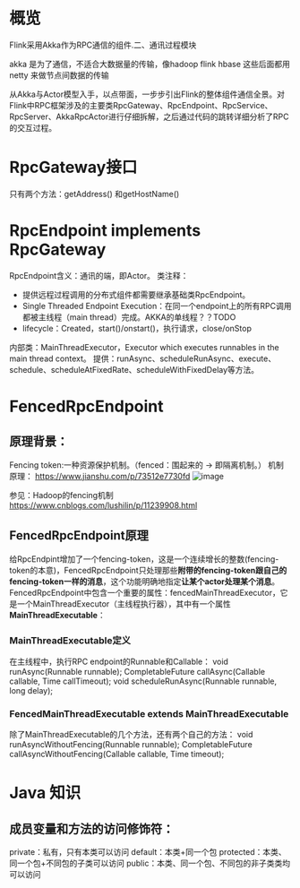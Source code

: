 # 概览
Flink采用Akka作为RPC通信的组件.二、通讯过程模块

akka 是为了通信，不适合大数据量的传输，像hadoop flink hbase 这些后面都用netty 来做节点间数据的传输

从Akka与Actor模型入手，以点带面，一步步引出Flink的整体组件通信全景。对Flink中RPC框架涉及的主要类RpcGateway、RpcEndpoint、RpcService、RpcServer、AkkaRpcActor进行仔细拆解，之后通过代码的跳转详细分析了RPC的交互过程。


# RpcGateway接口
只有两个方法：getAddress() 和getHostName()


# RpcEndpoint implements RpcGateway
RpcEndpoint含义：通讯的端，即Actor。
类注释：
* 提供远程过程调用的分布式组件都需要继承基础类RpcEndpoint。
* Single Threaded Endpoint Execution：在同一个endpoint上的所有RPC调用都被主线程（main thread）完成。AKKA的单线程？？TODO
* lifecycle：Created，start()/onstart()，执行请求，close/onStop

内部类：MainThreadExecutor，Executor which executes runnables in the main thread context。
提供：runAsync、scheduleRunAsync、execute、schedule、scheduleAtFixedRate、scheduleWithFixedDelay等方法。


# FencedRpcEndpoint

## 原理背景：
Fencing token:一种资源保护机制。（fenced：围起来的 -> 即隔离机制。）
机制原理：
https://www.jianshu.com/p/73512e7730fd
![image](https://user-images.githubusercontent.com/42859030/110233371-8205be80-7f5e-11eb-82b9-2ec35e7961df.png)

参见：Hadoop的fencing机制
https://www.cnblogs.com/lushilin/p/11239908.html

## FencedRpcEndpoint原理
给RpcEndpint增加了一个fencing-token，这是一个连续增长的整数(fencing-token的本意)，FencedRpcEndpoint只处理那些**附带的fencing-token跟自己的fencing-token一样的消息**，这个功能明确地指定**让某个actor处理某个消息**。
FencedRpcEndpoint中包含一个重要的属性：fencedMainThreadExecutor，它是一个MainThreadExecutor（主线程执行器），其中有一个属性**MainThreadExecutable**：
### MainThreadExecutable定义 
在主线程中，执行RPC endpoint的Runnable和Callable：
    void runAsync(Runnable runnable);
    <V> CompletableFuture<V> callAsync(Callable<V> callable, Time callTimeout);
    void scheduleRunAsync(Runnable runnable, long delay);

### FencedMainThreadExecutable extends MainThreadExecutable
除了MainThreadExecutable的几个方法，还有两个自己的方法：
    void runAsyncWithoutFencing(Runnable runnable); 
    <V> CompletableFuture<V> callAsyncWithoutFencing(Callable<V> callable, Time timeout);






# Java 知识
## 成员变量和方法的访问修饰符：
private：私有，只有本类可以访问
default：本类+同一个包
protected：本类、同一个包+不同包的子类可以访问
public：本类、同一个包、不同包的非子类类均可以访问

